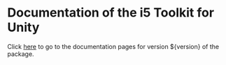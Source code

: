 # Documentation of the i5 Toolkit for Unity

Click [here](https://rwth-acis.github.io/i5-Toolkit-for-Unity/${version}/index.html) to go to the documentation pages for version ${version} of the package.
